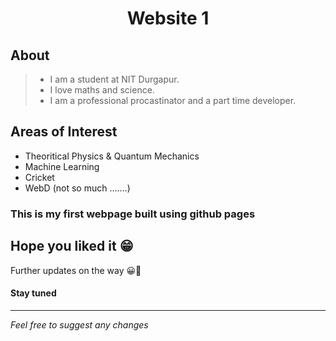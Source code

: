 <h1 align='center'> Website 1 </h1>

## About 
<blockquote>
 <ul>
   <li>I am a student at NIT Durgapur.</li>
   <li>I love maths and science.</li>
   <li> I am a professional procastinator and a part time developer. </li>
 </ul>
</blockquote>

## Areas of Interest
* Theoritical Physics & Quantum Mechanics
* Machine Learning
* Cricket
* WebD (not so much .......)

### This is my first webpage built using github pages
## Hope you liked it 😁

Further updates on the way 😀🙂

#### Stay tuned 

---

_Feel free to suggest any changes_
